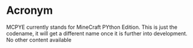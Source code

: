 # Acronym
MCPYE currently stands for MineCraft PYthon Edition. This is just the codename, it will get a different name once it is further into development.
No other content available